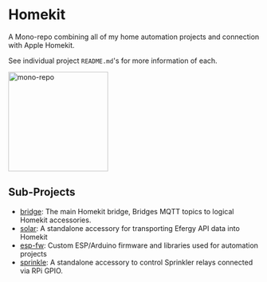 # Homekit

A Mono-repo combining all of my home automation projects and connection
with Apple Homekit.

See individual project `README.md`'s for more information of each.

<img alt="mono-repo" src="http://i.imgur.com/PBiiZN8.png" height="200px" />

## Sub-Projects

- [bridge](bridge/): The main Homekit bridge, Bridges MQTT topics to logical Homekit accessories. 
- [solar](solar/): A standalone accessory for transporting Efergy API data into Homekit
- [esp-fw](esp-fw/): Custom ESP/Arduino firmware and libraries used for automation projects
- [sprinkle](sprinkle/): A standalone accessory to control Sprinkler relays connected via RPi GPIO.
